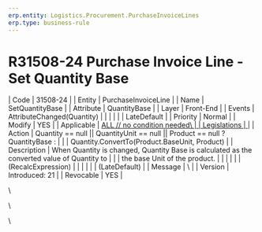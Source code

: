 ```yaml
---
erp.entity: Logistics.Procurement.PurchaseInvoiceLines
erp.type: business-rule
---
```

# R31508-24 Purchase Invoice Line - Set Quantity Base
| Code                 | 31508-24                                                                                      |
| Entity               | PurchaseInvoiceLine                                                                           |
| Name                 | SetQuantityBase                                                                               |
| Attribute            | QuantityBase                                                                                  |
| Layer                | Front-End                                                                                     |
| Events               | AttributeChanged(Quantity)                                                                    |
|                      |                                                                                               |
|                      | LateDefault                                                                                   |
| Priority             | Normal                                                                                        |
| Modify               | YES                                                                                           |
| Applicable           | [ALL // no condition needed\                                                                  |
| Legislations         | ](https://confluence.erp.net/display/techdoc/Country|Specific|Functionality)                  |
| Action               | Quantity == null \|\| QuantityUnit == null \|\| Product == null ? QuantityBase :              |
|                      | Quantity.ConvertTo(Product.BaseUnit, Product)                                                 |
| Description          | When Quantity is changed, Quantity Base is calculated as the converted value of Quantity to   |
|                      | the base Unit of the product.                                                                 |
|                      |                                                                                               |
|                      | (RecalcExpression)                                                                            |
|                      |                                                                                               |
|                      | (LateDefault)                                                                                 |
| Message              | \                                                                                             |
| Version              | Introduced: 21                                                                                |
| Revocable            | YES                                                                                           |

\

\

\
